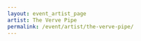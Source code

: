 ```yaml
---
layout: event_artist_page
artist: The Verve Pipe
permalink: /event/artist/the-verve-pipe/
---
```



